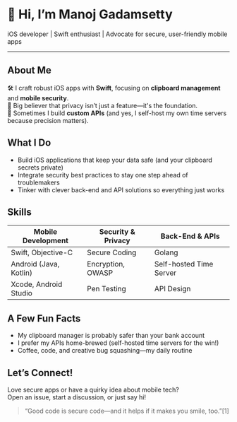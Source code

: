 # 👋 Hi, I’m Manoj Gadamsetty

iOS developer | Swift enthusiast | Advocate for secure, user-friendly mobile apps

---

## About Me

🛠️ I craft robust iOS apps with **Swift**, focusing on **clipboard management** and **mobile security**.  
🔐 Big believer that privacy isn’t just a feature—it's the foundation.  
🧠 Sometimes I build **custom APIs** (and yes, I self-host my own time servers because precision matters).

## What I Do

- Build iOS applications that keep your data safe (and your clipboard secrets private)
- Integrate security best practices to stay one step ahead of troublemakers
- Tinker with clever back-end and API solutions so everything just works

## Skills

| Mobile Development      | Security & Privacy      | Back-End & APIs         |
|------------------------|------------------------|-------------------------|
| Swift, Objective-C     | Secure Coding          | Golang                  |
| Android (Java, Kotlin) | Encryption, OWASP      | Self-hosted Time Server |
| Xcode, Android Studio  | Pen Testing            | API Design              |

## A Few Fun Facts

- My clipboard manager is probably safer than your bank account
- I prefer my APIs home-brewed (self-hosted time servers for the win!)
- Coffee, code, and creative bug squashing—my daily routine

## Let’s Connect!

Love secure apps or have a quirky idea about mobile tech?  
Open an issue, start a discussion, or just say hi!

> “Good code is secure code—and it helps if it makes you smile, too.”[1]

<!--
Current date: Friday, July 18, 2025, 9:13 PM IST
-->
